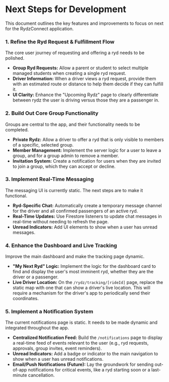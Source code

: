 
# Next Steps for Development

This document outlines the key features and improvements to focus on next for the RydzConnect application.

### 1. Refine the Ryd Request & Fulfillment Flow
The core user journey of requesting and offering a ryd needs to be polished.
- **Group Ryd Requests:** Allow a parent or student to select multiple managed students when creating a single ryd request.
- **Driver Information:** When a driver views a ryd request, provide them with an estimated route or distance to help them decide if they can fulfill it.
- **UI Clarity:** Enhance the "Upcoming Rydz" page to clearly differentiate between rydz the user is driving versus those they are a passenger in.

### 2. Build Out Core Group Functionality
Groups are central to the app, and their functionality needs to be completed.
- **Private Rydz:** Allow a driver to offer a ryd that is only visible to members of a specific, selected group.
- **Member Management:** Implement the server logic for a user to leave a group, and for a group admin to remove a member.
- **Invitation System:** Create a notification for users when they are invited to join a group, which they can accept or decline.

### 3. Implement Real-Time Messaging
The messaging UI is currently static. The next steps are to make it functional.
- **Ryd-Specific Chat:** Automatically create a temporary message channel for the driver and all confirmed passengers of an active ryd.
- **Real-Time Updates:** Use Firestore listeners to update chat messages in real-time without needing to refresh the page.
- **Unread Indicators:** Add UI elements to show when a user has unread messages.

### 4. Enhance the Dashboard and Live Tracking
Improve the main dashboard and make the tracking page dynamic.
- **"My Next Ryd" Logic:** Implement the logic for the dashboard card to find and display the user's most imminent ryd, whether they are the driver or a passenger.
- **Live Driver Location:** On the `/rydz/tracking/[rideId]` page, replace the static map with one that can show a driver's live location. This will require a mechanism for the driver's app to periodically send their coordinates.

### 5. Implement a Notification System
The current notifications page is static. It needs to be made dynamic and integrated throughout the app.
- **Centralized Notification Feed:** Build the `/notifications` page to display a real-time feed of events relevant to the user (e.g., ryd requests, approvals, group invites, event reminders).
- **Unread Indicators:** Add a badge or indicator to the main navigation to show when a user has unread notifications.
- **Email/Push Notifications (Future):** Lay the groundwork for sending out-of-app notifications for critical events, like a ryd starting soon or a last-minute cancellation.
